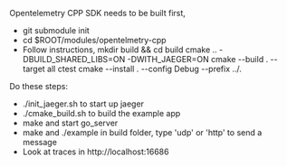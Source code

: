 Opentelemetry CPP SDK needs to be built first,
* git submodule init
* cd $ROOT/modules/opentelmetry-cpp
* Follow instructions,
  mkdir build && cd build
  cmake .. -DBUILD_SHARED_LIBS=ON -DWITH_JAEGER=ON
  cmake --build . --target all
  ctest
  cmake --install . --config Debug --prefix ../.

Do these steps:
* ./init_jaeger.sh to start up jaeger
* ./cmake_build.sh to build the example app
* make and start go_server
* make and ./example in build folder, type 'udp' or 'http' to send a message
* Look at traces in http://localhost:16686
